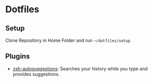 # Dotfiles

## Setup
Clone Repository in Home Folder and run `~/dotfiles/setup`

## Plugins
- [zsh-autosuggestions](https://github.com/zsh-users/zsh-autosuggestions): Searches your history while you type and provides suggestions.